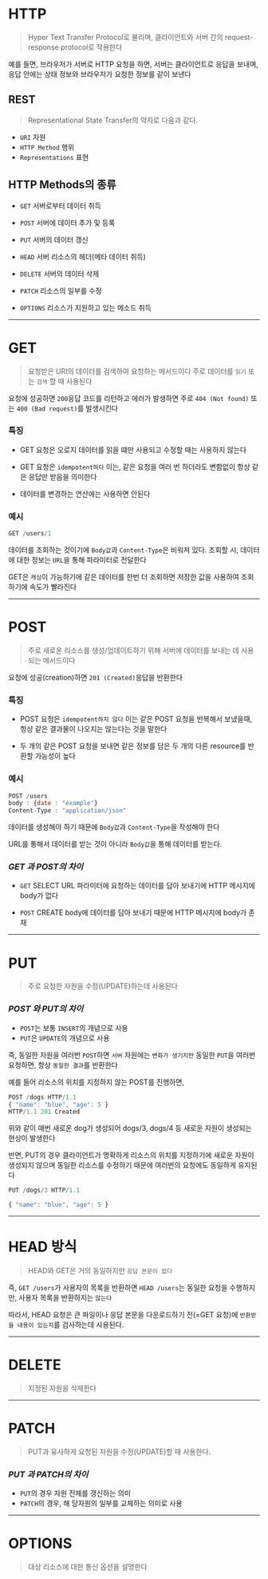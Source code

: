 
# HTTP
> Hyper Text Transfer Protocol로 불리며, 클라이언트와 서버 간의 request-response protocol로 작용한다

예를 들면, 브라우저가 서버로 HTTP 요청을 하면, 서버는 클라이언트로 응답을 보내며, 응답 안에는 상태 정보와 브라우저가 요청한 정보를 같이 보낸다


## REST 
> Representational State Transfer의 약자로 다음과 같다.
- ```URI``` 자원
- ```HTTP Method``` 행위
- ```Representations``` 표현


## HTTP Methods의 종류
 - ```GET``` 
 서버로부터 데이터 취득
 
 - ```POST``` 
 서버에 데이터 추가 및 등록
 
 - ```PUT``` 
 서버의 데이터 갱신
 
 - ```HEAD```
 서버 리소스의 헤더(메타 데이터 취득)
 
 - ```DELETE```
 서버의 데이터 삭제 
 
 - ```PATCH```
 리소스의 일부를 수정
 
 - ```OPTIONS```
 리소스가 지원하고 있는 메소드 취득
 
----

# GET
>  요청받은 URI의 데이터를 검색하여 요청하는 메서드이다
주로 데이터를 ```읽기``` 또는 ```검색``` 할 때 사용된다

요청에 성공하면 ```200```응답 코드를 리턴하고
에러가 발생하면 주로 ```404 (Not found)``` 또는 ```400 (Bad request)```를 발생시킨다

### 특징
- GET 요청은 오로지 데이터를 읽을 떄만 사용되고 수정할 때는 사용하지 않는다

- GET 요청은 ```idempotent하다```
 이는, 같은 요청을 여러 번 하더라도 변함없이 항상 같은 응답만 받음을 의미한다
 
- 데이터를 변경하는 연산에는 사용하면 안된다

### 예시
```js
GET /users/1
```
데이터를 조회하는 것이기에 ```Body값```과 ```Content-Type```은 비워져 있다.
조회할 시, 데이터에 대한 정보는 ```URL```을 통해 파라미터로 전달한다

GET은 ```캐싱```이 가능하기에 같은 데이터를 한번 더 조회하면 저장한 값을 사용하여 조회하기에 속도가 빨라진다


---

# POST 
>  주로 새로운 리소스를 생성/업데이트하기 위해 서버에 데이터를 보내는 데 사용되는 메서드이다

요청에 성공(creation)하면  ```201 (Created)```응답을 반환한다

### 특징
- POST 요청은 ```idempotent하지 않다``` 
이는 같은 POST 요청을 반복해서 보냈을때, 항상 같은 결과물이 나오지는 않는다는 것을 말한다

- 두 개의 같은 POST 요청을 보내면 같은 정보를 담은 두 개의 다른 resource를 반환할 가능성이 높다

### 예시
```js
POST /users
body : {date : "example"}
Content-Type : "application/json"
```

데이터를 생성해야 하기 때문에 ```Body값```과 ```Content-Type```을 작성해야 한다

URL를 통해서 데이터를 받는 것이 아니라 ```Body값```을 통해 데이터를 받는다.

### _GET 과 POST의 차이_

- ```GET```
SELECT
URL 파라미터에 요청하는 데이터를 담아 보내기에 HTTP 메시지에 body가 없다

- ```POST```
CREATE
body에 데이터를 담아 보내기 때문에 HTTP 메시지에 body가 존재

----

# PUT 
> 주로 요청한 자원을 수정(UPDATE)하는데 사용된다

### _POST 와 PUT의 차이_
- ```POST```는 보통 ```INSERT```의 개념으로 사용
- ```PUT```은 ```UPDATE```의 개념으로 사용

즉, 동일한 자원을 여러번 ```POST```하면 ```서버``` 자원에는 ```변화가 생기지만```
동일한 ```PUT```을 여러번 요청하면, 항상 ```동일한 결과```를 반환한다

예를 들어 리소스의 위치를 지정하지 않는 POST를 진행하면,
```js
POST /dogs HTTP/1.1
{ "name": "blue", "age": 5 }
HTTP/1.1 201 Created
```
위와 같이 매번 새로운 dog가 생성되어 dogs/3, dogs/4 등 새로운 자원이 생성되는 현상이 발생한다

반면, PUT의 경우 클라이언트가 명확하게 리소스의 위치를 지정하기에 새로운 자원이 생성되지 않으며 동일한 리소스를 수정하기 때문에 여러번의 요청에도 동일하게 유지된다
```js
PUT /dogs/3 HTTP/1.1

{ "name": "blue", "age": 5 }
```

---
# HEAD 방식
> HEAD와 GET은 거의 동일하지만 ```응답 본문이 없다```

즉, ```GET /users```가 사용자의 목록을 반환하면 ```HEAD /users```는 동일한 요청을 수행하지만, 사용자 목록을 반환하지는 ```않는다```

따라서, HEAD 요청은 큰 파일이나 응답 본문을 다운로드하기 전(=GET 요청)에 ```반환받을 내용이 있는지```를 검사하는데 사용된다. 


----
# DELETE 
> 지정된 자원을 삭제한다

----

# PATCH
> PUT과 유사하게 요청된 자원을 수정(UPDATE)할 때 사용한다. 

### _PUT 과 PATCH의 차이_

- ```PUT```의 경우 
자원 전체를 갱신하는 의미
- ```PATCH```의 경우,
해 당자원의 일부를 교체하는 의미로 사용


---


# OPTIONS
> 대상 리소스에 대한 통신 옵션을 설명한다




